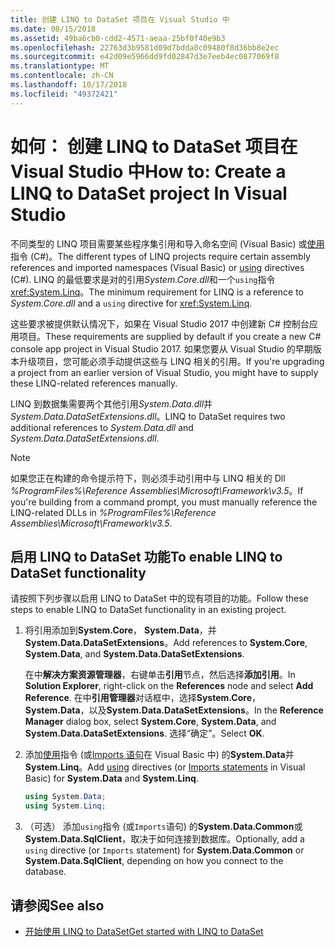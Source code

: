 ```yaml
---
title: 创建 LINQ to DataSet 项目在 Visual Studio 中
ms.date: 08/15/2018
ms.assetid: 49ba6cb0-cdd2-4571-aeaa-25bf0f40e9b3
ms.openlocfilehash: 22763d3b9581d09d7bdda0c09480f8d36bb8e2ec
ms.sourcegitcommit: e42d09e5966dd9fd02847d3e7eeb4ec0877069f8
ms.translationtype: MT
ms.contentlocale: zh-CN
ms.lasthandoff: 10/17/2018
ms.locfileid: "49372421"
---
```

# <a name="how-to-create-a-linq-to-dataset-project-in-visual-studio"></a><span data-ttu-id="4396c-102">如何： 创建 LINQ to DataSet 项目在 Visual Studio 中</span><span class="sxs-lookup"><span data-stu-id="4396c-102">How to: Create a LINQ to DataSet project In Visual Studio</span></span>

<span data-ttu-id="4396c-103">不同类型的 LINQ 项目需要某些程序集引用和导入命名空间 (Visual Basic) 或[使用](../../../csharp/language-reference/keywords/using-directive.md)指令 (C#)。</span><span class="sxs-lookup"><span data-stu-id="4396c-103">The different types of LINQ projects require certain assembly references and imported namespaces (Visual Basic) or [using](../../../csharp/language-reference/keywords/using-directive.md) directives (C#).</span></span> <span data-ttu-id="4396c-104">LINQ 的最低要求是对的引用*System.Core.dll*和一个`using`指令<xref:System.Linq>。</span><span class="sxs-lookup"><span data-stu-id="4396c-104">The minimum requirement for LINQ is a reference to *System.Core.dll* and a `using` directive for <xref:System.Linq>.</span></span>

<span data-ttu-id="4396c-105">这些要求被提供默认情况下，如果在 Visual Studio 2017 中创建新 C# 控制台应用项目。</span><span class="sxs-lookup"><span data-stu-id="4396c-105">These requirements are supplied by default if you create a new C# console app project in Visual Studio 2017.</span></span> <span data-ttu-id="4396c-106">如果您要从 Visual Studio 的早期版本升级项目，您可能必须手动提供这些与 LINQ 相关的引用。</span><span class="sxs-lookup"><span data-stu-id="4396c-106">If you're upgrading a project from an earlier version of Visual Studio, you might have to supply these LINQ-related references manually.</span></span>

<span data-ttu-id="4396c-107">LINQ 到数据集需要两个其他引用*System.Data.dll*并*System.Data.DataSetExtensions.dll*。</span><span class="sxs-lookup"><span data-stu-id="4396c-107">LINQ to DataSet requires two additional references to *System.Data.dll* and *System.Data.DataSetExtensions.dll*.</span></span>

> [!NOTE]
> <span data-ttu-id="4396c-108">如果您正在构建的命令提示符下，则必须手动引用中与 LINQ 相关的 Dll *%ProgramFiles%\Reference Assemblies\Microsoft\Framework\v3.5*。</span><span class="sxs-lookup"><span data-stu-id="4396c-108">If you're building from a command prompt, you must manually reference the LINQ-related DLLs in *%ProgramFiles%\Reference Assemblies\Microsoft\Framework\v3.5*.</span></span>

## <a name="to-enable-linq-to-dataset-functionality"></a><span data-ttu-id="4396c-109">启用 LINQ to DataSet 功能</span><span class="sxs-lookup"><span data-stu-id="4396c-109">To enable LINQ to DataSet functionality</span></span>

<span data-ttu-id="4396c-110">请按照下列步骤以启用 LINQ to DataSet 中的现有项目的功能。</span><span class="sxs-lookup"><span data-stu-id="4396c-110">Follow these steps to enable LINQ to DataSet functionality in an existing project.</span></span>

1. <span data-ttu-id="4396c-111">将引用添加到**System.Core**， **System.Data**，并**System.Data.DataSetExtensions**。</span><span class="sxs-lookup"><span data-stu-id="4396c-111">Add references to **System.Core**, **System.Data**, and **System.Data.DataSetExtensions**.</span></span>

   <span data-ttu-id="4396c-112">在中**解决方案资源管理器**，右键单击**引用**节点，然后选择**添加引用**。</span><span class="sxs-lookup"><span data-stu-id="4396c-112">In **Solution Explorer**, right-click on the **References** node and select **Add Reference**.</span></span> <span data-ttu-id="4396c-113">在中**引用管理器**对话框中，选择**System.Core**， **System.Data**，以及**System.Data.DataSetExtensions**。</span><span class="sxs-lookup"><span data-stu-id="4396c-113">In the **Reference Manager** dialog box, select **System.Core**, **System.Data**, and **System.Data.DataSetExtensions**.</span></span> <span data-ttu-id="4396c-114">选择“确定”。</span><span class="sxs-lookup"><span data-stu-id="4396c-114">Select **OK**.</span></span>

1. <span data-ttu-id="4396c-115">添加[使用](../../../csharp/language-reference/keywords/using-directive.md)指令 (或[Imports 语句](../../../visual-basic/language-reference/statements/imports-statement-net-namespace-and-type.md)在 Visual Basic 中) 的**System.Data**并**System.Linq**。</span><span class="sxs-lookup"><span data-stu-id="4396c-115">Add [using](../../../csharp/language-reference/keywords/using-directive.md) directives (or [Imports statements](../../../visual-basic/language-reference/statements/imports-statement-net-namespace-and-type.md) in Visual Basic) for **System.Data** and **System.Linq**.</span></span>

   ```csharp
   using System.Data;
   using System.Linq;
   ```

1. <span data-ttu-id="4396c-116">（可选） 添加`using`指令 (或`Imports`语句) 的**System.Data.Common**或**System.Data.SqlClient**，取决于如何连接到数据库。</span><span class="sxs-lookup"><span data-stu-id="4396c-116">Optionally, add a `using` directive (or `Imports` statement) for **System.Data.Common** or **System.Data.SqlClient**, depending on how you connect to the database.</span></span>

## <a name="see-also"></a><span data-ttu-id="4396c-117">请参阅</span><span class="sxs-lookup"><span data-stu-id="4396c-117">See also</span></span>

- [<span data-ttu-id="4396c-118">开始使用 LINQ to DataSet</span><span class="sxs-lookup"><span data-stu-id="4396c-118">Get started with LINQ to DataSet</span></span>](../../../../docs/framework/data/adonet/getting-started-linq-to-dataset.md)
